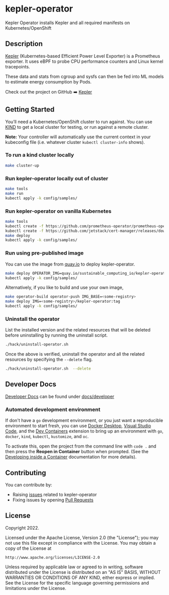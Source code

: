 # kepler-operator

Kepler Operator installs Kepler and all required manifests on Kubernetes/OpenShift

## Description

[Kepler][kepler] (Kubernetes-based Efficient Power Level Exporter) is a Prometheus
exporter. It uses eBPF to probe CPU performance counters and Linux kernel
tracepoints.

These data and stats from cgroup and sysfs can then be fed into ML models to
estimate energy consumption by Pods.

Check out the project on GitHub ➡️ [Kepler][kepler]

## Getting Started

You’ll need a Kubernetes/OpenShift cluster to run against. You can use
[KIND](https://sigs.k8s.io/kind) to get a local cluster for
testing, or run against a remote cluster.

**Note:** Your controller will automatically use the current context in your
kubeconfig file (i.e. whatever cluster `kubectl cluster-info` shows).

### To run a kind cluster locally

```sh
make cluster-up
```

### Run kepler-operator locally out of cluster

```sh
make tools
make run
kubectl apply -k config/samples/
```

### Run kepler-operator on vanilla Kubernetes

```sh
make tools
kubectl create -f https://github.com/prometheus-operator/prometheus-operator/releases/download/v0.76.0/bundle.yaml
kubectl create -f https://github.com/jetstack/cert-manager/releases/download/v1.15.3/cert-manager.yaml
make deploy
kubectl apply -k config/samples/
```

### Run using pre-published image

You can use the image from [quay.io](https://quay.io/repository/sustainable_computing_io/kepler-operator?tab=tags) to deploy kepler-operator.

```sh
make deploy OPERATOR_IMG=quay.io/sustainable_computing_io/kepler-operator:latest
kubectl apply -k config/samples/
```

Alternatively, if you like to build and use your own image,

```sh
make operator-build operator-push IMG_BASE=<some-registry>
make deploy IMG=<some-registry>/kepler-operator:tag
kubectl apply -k config/samples/
```

### Uninstall the operator

List the installed version and the related resources that will be
deleted before uninstalling by running the uninstall script.

```sh
./hack/uninstall-operator.sh
```

Once the above is verified, uninstall the operator and all the related
resources by specifying the `--delete` flag.

```sh
./hack/uninstall-operator.sh  --delete

```

## Developer Docs

[Developer Docs][dev-docs] can be found under [docs/developer][dev-docs]

### Automated development environment

If don't have a `go` development environment, or you just want a reproducible
environment to start fresh, you can use [Docker Desktop](https://www.docker.com/products/docker-desktop/),
[Visual Studio Code](https://code.visualstudio.com), and the [Dev Containers](https://marketplace.visualstudio.com/items?itemName=ms-vscode-remote.remote-containers)
extension to bring up an environment with `go`, `docker`, `kind`, `kubectl`,
`kustomize`, and `oc`.

To activate this, open the project from the command line
with `code .` and then press the **Reopen in Container** button when prompted.
(See the [Developing inside a Container](https://code.visualstudio.com/docs/devcontainers/containers)
documentation for more details).

## Contributing

You can contribute by:

* Raising [issues](https://github.com/sustainable-computing-io/kepler-operator/issues) related to kepler-operator
* Fixing issues by opening [Pull Requests](https://github.com/sustainable-computing-io/kepler-operator/pulls)

## License

Copyright 2022.

Licensed under the Apache License, Version 2.0 (the "License");
you may not use this file except in compliance with the License.
You may obtain a copy of the License at

    http://www.apache.org/licenses/LICENSE-2.0

Unless required by applicable law or agreed to in writing, software
distributed under the License is distributed on an "AS IS" BASIS,
WITHOUT WARRANTIES OR CONDITIONS OF ANY KIND, either express or implied.
See the License for the specific language governing permissions and
limitations under the License.

[kepler]: https://github.com/sustainable-computing-io/kepler
[dev-docs]: https://github.com/sustainable-computing-io/kepler-operator/tree/v1alpha1/docs/developer
